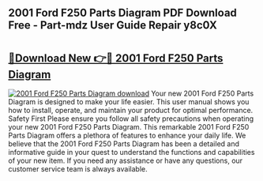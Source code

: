## 2001 Ford F250 Parts Diagram PDF Download Free - Part-mdz User Guide Repair y8c0X

# <h2><a href="http://dfmrco.blite.top/?on=2001+Ford+F250+Parts+Diagram">🔗Download New 👉🔴 2001 Ford F250 Parts Diagram</a></h2>

[![2001 Ford F250 Parts Diagram download](https://i.imgur.com/lujVjoI.png)](http://dfmrco.blite.top/?on=2001+Ford+F250+Parts+Diagram)
Your new 2001 Ford F250 Parts Diagram is designed to make your life easier. This user manual shows you how to install, operate, and maintain your product for optimal performance. Safety First Please ensure you follow all safety precautions when operating your new 2001 Ford F250 Parts Diagram. This remarkable 2001 Ford F250 Parts Diagram offers a plethora of features to enhance your daily life. We believe that the 2001 Ford F250 Parts Diagram has been a detailed and informative guide in your quest to understand the functions and capabilities of your new item. If you need any assistance or have any questions, our customer service team is always available.
